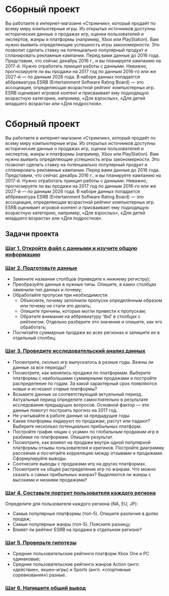 # Сборный проект
Вы работаете в интернет-магазине «Стримчик», который продаёт по всему миру компьютерные игры. Из открытых источников доступны исторические данные о продажах игр, оценки пользователей и экспертов, жанры и платформы (например, Xbox или PlayStation). Вам нужно выявить определяющие успешность игры закономерности. Это позволит сделать ставку на потенциально популярный продукт и спланировать рекламные кампании.
Перед вами данные до 2016 года. Представим, что сейчас декабрь 2016 г., и вы планируете кампанию на 2017-й. Нужно отработать принцип работы с данными. Неважно, прогнозируете ли вы продажи на 2017 год по данным 2016-го или же 2027-й — по данным 2026 года.
В наборе данных попадается аббревиатура ESRB (Entertainment Software Rating Board) — это ассоциация, определяющая возрастной рейтинг компьютерных игр. ESRB оценивает игровой контент и присваивает ему подходящую возрастную категорию, например, «Для взрослых», «Для детей младшего возраста» или «Для подростков».
# Сборный проект
Вы работаете в интернет-магазине «Стримчик», который продаёт по всему миру компьютерные игры. Из открытых источников доступны исторические данные о продажах игр, оценки пользователей и экспертов, жанры и платформы (например, Xbox или PlayStation). Вам нужно выявить определяющие успешность игры закономерности. Это позволит сделать ставку на потенциально популярный продукт и спланировать рекламные кампании.
Перед вами данные до 2016 года. Представим, что сейчас декабрь 2016 г., и вы планируете кампанию на 2017-й. Нужно отработать принцип работы с данными. Неважно, прогнозируете ли вы продажи на 2017 год по данным 2016-го или же 2027-й — по данным 2026 года.
В наборе данных попадается аббревиатура ESRB (Entertainment Software Rating Board) — это ассоциация, определяющая возрастной рейтинг компьютерных игр. ESRB оценивает игровой контент и присваивает ему подходящую возрастную категорию, например, «Для взрослых», «Для детей младшего возраста» или «Для подростков».
## Задачи проекта
### [Шаг 1. Откройте файл с данными и изучите общую информацию](#step1)

### [Шаг 2. Подготовьте данные](#step2)

 - Замените названия столбцов (приведите к нижнему регистру);
 - Преобразуйте данные в нужные типы. Опишите, в каких столбцах заменили тип данных и почему;
 - Обработайте пропуски при необходимости:
    - Объясните, почему заполнили пропуски определённым образом или почему не стали это делать;
    - Опишите причины, которые могли привести к пропускам;
    - Обратите внимание на аббревиатуру 'tbd' в столбцах с рейтингом. Отдельно разберите это значение и опишите, как его обработать;
 - Посчитайте суммарные продажи во всех регионах и запишите их в отдельный столбец.

### [Шаг 3. Проведите исследовательский анализ данных](#step3)
 - Посмотрите, сколько игр выпускалось в разные годы. Важны ли данные за все периоды?
 - Посмотрите, как менялись продажи по платформам. Выберите платформы с наибольшими суммарными продажами и постройте распределение по годам. За какой характерный срок появляются новые и исчезают старые платформы?
 - Возьмите данные за соответствующий актуальный период. Актуальный период определите самостоятельно в результате исследования предыдущих вопросов. Основной фактор — эти данные помогут построить прогноз на 2017 год.
 - Не учитывайте в работе данные за предыдущие годы.
 - Какие платформы лидируют по продажам, растут или падают? Выберите несколько потенциально прибыльных платформ.
 - Постройте график «ящик с усами» по глобальным продажам игр в разбивке по платформам. Опишите результат.
 - Посмотрите, как влияют на продажи внутри одной популярной платформы отзывы пользователей и критиков. Постройте диаграмму рассеяния и посчитайте корреляцию между отзывами и продажами. Сформулируйте выводы.
 - Соотнесите выводы с продажами игр на других платформах.
 - Посмотрите на общее распределение игр по жанрам. Что можно сказать о самых прибыльных жанрах? Выделяются ли жанры с высокими и низкими продажами?

### [Шаг 4. Составьте портрет пользователя каждого региона](#step4)
Определите для пользователя каждого региона (NA, EU, JP):
 - Самые популярные платформы (топ-5). Опишите различия в долях продаж;
 - Самые популярные жанры (топ-5). Поясните разницу;
 - Влияет ли рейтинг ESRB на продажи в отдельном регионе?
 
### [Шаг 5. Проверьте гипотезы](#step5)
 - Средние пользовательские рейтинги платформ Xbox One и PC одинаковые;
 - Средние пользовательские рейтинги жанров Action (англ. «действие», экшен-игры) и Sports (англ. «спортивные соревнования») разные.

### [Шаг 6. Напишите общий вывод](#step6)
